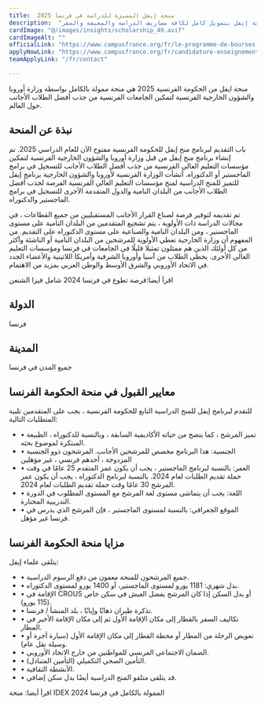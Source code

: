 ```yaml
---
title:  منحة إيفل المميزة للدراسة في فرنسا 2025 
description:  "فرصة ذهبية ممولة بالكامل من الحكومة الفرنسية في منحة إيفل بتمويل كامل لكافة مصاريف الدراسة والمعيشة والسفر" 
cardImage: "@/images/insights/scholarship_49.avif" 
cardImageAlt: "" 
officialLink: "https://www.campusfrance.org/fr/le-programme-de-bourses-eiffel" 
applyNowLink: "https://www.campusfrance.org/fr/candidature-enseignement-superieur-france" 
teamApplyLink: "/fr/contact"

---
```


منحة ايفل من الحكومة الفرنسية 2025 هي منحة ممولة بالكامل بواسطة وزارة أوروبا والشؤون الخارجية الفرنسية لتمكين الجامعات الفرنسية من جذب أفضل الطلاب الأجانب حول العالم.

## نبذة عن المنحة

باب التقديم لبرنامج منح إيفل للحكومة الفرنسية مفتوح الآن للعام الدراسي 2025. تم إنشاء برنامج منح إيفل من قبل وزارة أوروبا والشؤون الخارجية الفرنسية لتمكين مؤسسات التعليم العالي الفرنسية من جذب أفضل الطلاب الأجانب للتسجيل في برامج الماجستير أو الدكتوراه. أنشأت الوزارة الفرنسية لأوروبا والشؤون الخارجية برنامج إيفل للتميز للمنح الدراسية لمنح مؤسسات التعليم العالي الفرنسية الفرصة لجذب أفضل الطلاب الأجانب من البلدان النامية والدول المتقدمة الأخرى للتسجيل في برامج الماجستير والدكتوراه.

تم تقديمه لتوفير فرصة لصناع القرار الأجانب المستقبليين من جميع القطاعات ، في مجالات الدراسة ذات الأولوية ، يتم تشجيع المتقدمين من البلدان النامية على مستوى الماجستير ، ومن البلدان النامية والصناعية على مستوى الدكتوراه على التقديم. من المفهوم أن وزارة الخارجية تعطي الأولوية للمرشحين من البلدان النامية أو الناشئة وأكثر من كل أولئك الذين هم ممثلون تمثيلا قليلًا في الجامعات في فرنسا ومؤسسات التعليم العالي الأخرى. يحظى الطلاب من آسيا وأوروبا الشرقية وأمريكا اللاتينية والأعضاء الجدد في الاتحاد الأوروبي والشرق الأوسط والوطن العربي بمزيد من الاهتمام.

اقرأ أيضا:فرصة تطوع في فرنسا 2024 شامل فيزا الشنغن

## الدولة

فرنسا

## المدينة

جميع المدن في فرنسا

## معايير القبول في منحة الحكومة الفرنسا

للتقدم لبرنامج إيفل للمنح الدراسية التابع للحكومة الفرنسية ، يجب على المتقدمين تلبية المتطلبات التالية:

- • تميز المرشح ، كما يتضح من حياته الأكاديمية السابقة ، وبالنسبة للدكتوراه ، الطبيعة المبتكرة لموضوع بحثه.
- • الجنسية: هذا البرنامج مخصص للمرشحين الأجانب. المرشحون ذوو الجنسية المزدوجة ، أحدهم فرنسي ، غير مؤهلين
- • العمر: بالنسبة لبرنامج الماجستير ، يجب أن يكون عمر المتقدم 25 عامًا في وقت حملة تقديم الطلبات لعام 2024. بالنسبة لبرنامج الدكتوراه ، يجب أن يكون عمر المرشح 30 عامًا وقت حملة تقديم الطلبات لعام 2024.
- • اللغة: يجب أن يتماشى مستوى لغة المرشح مع المستوى المطلوب في الدورة التدريبية المختارة.
- • الموقع الجغرافي: بالنسبة لمستوى الماجستير ، فإن المرشح الذي يدرس في فرنسا غير مؤهل.

## مزايا منحة الحكومة الفرنسا

يتلقى علماء إيفل:

- • جميع المرشحون للمنحة معفون من دفع الرسوم الدراسية.
- • بدل شهري: 1181 يورو لمستوى الماجستير، أو 1400 يورو لمستوى الدكتوراه.
- • الإقامة في CROUS أو بدل السكن إذا كان المرشح يفضل العيش في سكن خاص (115 يورو).
- • تذكرة طيران ذهابًا وإيابًا ، بلد المنشأ / فرنسا.
- • تكاليف السفر بالقطار إلى مكان الإقامة الأول ثم إلى مكان الإقامة الأخير في المطار.
- • تعويض الرحلة من المطار أو محطة القطار إلى مكان الإقامة الأول (سيارة أجرة أو وسيلة نقل عام).
- • الضمان الاجتماعي الفرنسي للمواطنين من خارج الاتحاد الأوروبي.
- • التأمين الصحي التكميلي (التأمين المتبادل).
- • الأنشطة الثقافية.
- • قد يتلقى متلقو المنح الدراسية أيضًا بدل سكن إضافي.

اقرأ أيضا: منحة IDEX الممولة بالكامل في فرنسا 2024


